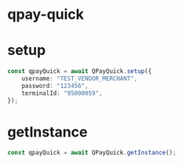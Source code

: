 # qpay-quick
# setup
```typescript
const qpayQuick = await QPayQuick.setup({
    username: "TEST_VENDOR_MERCHANT",
    password: "123456",
    terminalId: "95000059",
});
```
# getInstance
```typescript
const qpayQuick = await QPayQuick.getInstance();
```
